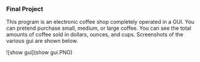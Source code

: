 ### Final Project
This program is an electronic coffee shop completely operated in a GUI. You can pretend purchase small, medium, or large coffee. 
You can see the total amounts of coffee sold in dollars, ounces, and cups.
Screenshots of the various gui are shown below.

![show gui](show gui.PNG) <br>
